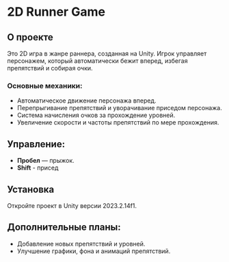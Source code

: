 # 2D Runner Game

## О проекте
Это 2D игра в жанре раннера, созданная на Unity. 
Игрок управляет персонажем, который автоматически бежит вперед, избегая препятствий и собирая очки.

### Основные механики:
- Автоматическое движение персонажа вперед.
- Перепрыгивание препятствий и уворачивание приседом персонажа.
- Система начисления очков за прохождение уровней.
- Увеличение скорости и частоты препятствий по мере прохождения.

## Управление:
- **Пробел** — прыжок.
- **Shift** - присед

## Установка
Откройте проект в Unity версии 2023.2.14f1.

## Дополнительные планы:
- Добавление новых препятствий и уровней.
- Улучшение графики, фона и анимаций препятствий.
